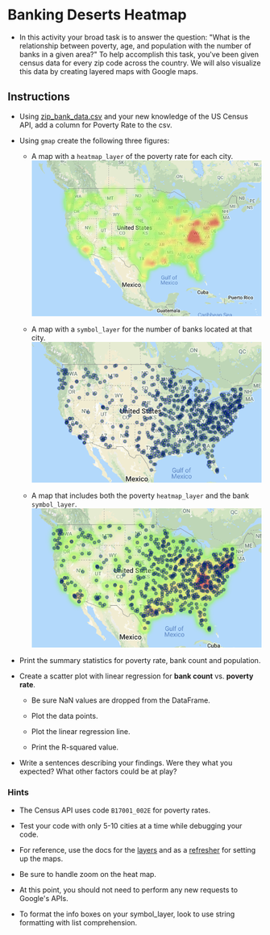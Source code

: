 # Banking Deserts Heatmap

* In this activity your broad task is to answer the question: "What is the relationship between poverty, age, and population with the number of banks in a given area?" To help accomplish this task, you've been given census data for every zip code across the country. We will also visualize this data by creating layered maps with Google maps.

## Instructions

* Using [zip_bank_data.csv](Resources/zip_bank_data.csv) and your new knowledge of the US Census API, add a column for Poverty Rate to the csv.

* Using `gmap` create the following three figures:

  * A map with a `heatmap_layer` of the poverty rate for each city.
    ![Heatmap Layer](Images/heatmap.png)

  * A map with a `symbol_layer` for the number of banks located at that city.
    ![Symbol Layer](Images/bank_map.png)

  * A map that includes both the poverty `heatmap_layer` and the bank `symbol_layer`.
    ![Combined Map](Images/final_map.png)

* Print the summary statistics for poverty rate, bank count and population.

* Create a scatter plot with linear regression for **bank count** vs. **poverty rate**.

  * Be sure NaN values are dropped from the DataFrame.

  * Plot the data points.

  * Plot the linear regression line.

  * Print the R-squared value.

* Write a sentences describing your findings. Were they what you expected? What other factors could be at play?

### Hints

* The Census API uses code `B17001_002E` for poverty rates.

* Test your code with only 5-10 cities at a time while debugging your code.

* For reference, use the docs for the [layers](http://jupyter-gmaps.readthedocs.io/en/latest/api.html#figures-and-layers) and as a [refresher](http://jupyter-gmaps.readthedocs.io/en/latest/tutorial.html) for setting up the maps.

* Be sure to handle zoom on the heat map.

* At this point, you should not need to perform any new requests to Google's APIs.

* To format the info boxes on your symbol_layer, look to use string formatting with list comprehension.
